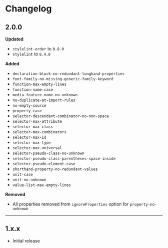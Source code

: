 # Changelog

## 2.0.0

**Updated**

* `stylelint-order` to `0.8.0`
* `stylelint` to `8.4.0`

**Added**

* `declaration-block-no-redundant-longhand-properties`
* `font-family-no-missing-generic-family-keyword`
* `function-max-empty-lines`
* `function-name-case`
* `media-feature-name-no-unknown`
* `no-duplicate-at-import-rules`
* `no-empty-source`
* `property-case`
* `selector-descendant-combinator-no-non-space`
* `selector-max-attribute`
* `selector-max-class`
* `selector-max-combinators`
* `selector-max-id`
* `selector-max-type`
* `selector-max-universal`
* `selector-pseudo-class-no-unknown`
* `selector-pseudo-class-parentheses-space-inside`
* `selector-pseudo-element-case`
* `shorthand-property-no-redundant-values`
* `unit-case`
* `unit-no-unknown`
* `value-list-max-empty-lines`

**Removed**

* All properties removed from `ignoreProperties` option for `property-no-unknown`

---

## 1.x.x

* Initial release
